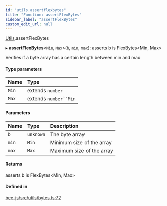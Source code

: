 ```yaml
---
id: "utils.assertflexbytes"
title: "Function: assertFlexBytes"
sidebar_label: "assertFlexBytes"
custom_edit_url: null
---
```


[Utils](../modules/utils.md).assertFlexBytes

▸ **assertFlexBytes**<`Min`, `Max`\>(`b`, `min`, `max`): asserts b is FlexBytes<Min, Max\>

Verifies if a byte array has a certain length between min and max

#### Type parameters

| Name | Type |
| :------ | :------ |
| `Min` | extends `number` |
| `Max` | extends `number``Min` |

#### Parameters

| Name | Type | Description |
| :------ | :------ | :------ |
| `b` | `unknown` | The byte array |
| `min` | `Min` | Minimum size of the array |
| `max` | `Max` | Maximum size of the array |

#### Returns

asserts b is FlexBytes<Min, Max\>

#### Defined in

[bee-js/src/utils/bytes.ts:72](https://github.com/ethersphere/bee-js/blob/5b112bf/src/utils/bytes.ts#L72)
